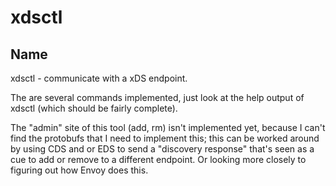 # xdsctl

## Name

xdsctl - communicate with a xDS endpoint.

The are several commands implemented, just look at the help output of xdsctl (which should be fairly
complete).

The "admin" site of this tool (add, rm) isn't implemented yet, because I can't find the protobufs
that I need to implement this; this can be worked around by using CDS and or EDS to send a
"discovery response" that's seen as a cue to add or remove to a different endpoint. Or looking more
closely to figuring out how Envoy does this.
